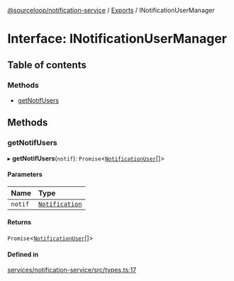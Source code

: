 [@sourceloop/notification-service](../README.md) / [Exports](../modules.md) / INotificationUserManager

# Interface: INotificationUserManager

## Table of contents

### Methods

- [getNotifUsers](INotificationUserManager.md#getnotifusers)

## Methods

### getNotifUsers

▸ **getNotifUsers**(`notif`): `Promise`<[`NotificationUser`](../classes/NotificationUser.md)[]\>

#### Parameters

| Name | Type |
| :------ | :------ |
| `notif` | [`Notification`](../classes/Notification.md) |

#### Returns

`Promise`<[`NotificationUser`](../classes/NotificationUser.md)[]\>

#### Defined in

[services/notification-service/src/types.ts:17](https://github.com/sourcefuse/loopback4-microservice-catalog/blob/b93c60ac7/services/notification-service/src/types.ts#L17)
